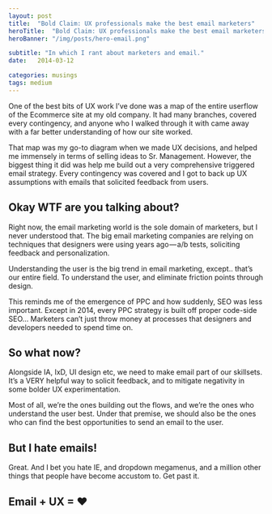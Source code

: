 ```yaml
---
layout: post
title:  "Bold Claim: UX professionals make the best email marketers"
heroTitle:  "Bold Claim: UX professionals make the best email marketers"
heroBanner: "/img/posts/hero-email.png"

subtitle: "In which I rant about marketers and email."
date:   2014-03-12

categories: musings
tags: medium
---
```


One of the best bits of UX work I’ve done was a map of the entire userflow of the Ecommerce site at my old company. It had many branches, covered every contingency, and anyone who I walked through it with came away with a far better understanding of how our site worked.

That map was my go-to diagram when we made UX decisions, and helped me immensely in terms of selling ideas to Sr. Management. However, the biggest thing it did was help me build out a very comprehensive triggered email strategy. Every contingency was covered and I got to back up UX assumptions with emails that solicited feedback from users.

## Okay WTF are you talking about?
Right now, the email marketing world is the sole domain of marketers, but I never understood that. The big email marketing companies are relying on techniques that designers were using years ago — a/b tests, soliciting feedback and personalization.

Understanding the user is the big trend in email marketing, except.. that’s our entire field. To understand the user, and eliminate friction points through design.

This reminds me of the emergence of PPC and how suddenly, SEO was less important. Except in 2014, every PPC strategy is built off proper code-side SEO… Marketers can’t just throw money at processes that designers and developers needed to spend time on.

## So what now?
Alongside IA, IxD, UI design etc, we need to make email part of our skillsets. It’s a VERY helpful way to solicit feedback, and to mitigate negativity in some bolder UX experimentation.

Most of all, we’re the ones building out the flows, and we’re the ones who understand the user best. Under that premise, we should also be the ones who can find the best opportunities to send an email to the user.

## But I hate emails!
Great. And I bet you hate IE, and dropdown megamenus, and a million other things that people have become accustom to. Get past it.

## Email + UX = ❤